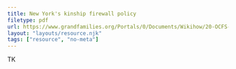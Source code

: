```yaml
---
title: New York's kinship firewall policy
filetype: pdf
url: https://www.grandfamilies.org/Portals/0/Documents/Wikihow/20-OCFS-ADM-18%20kinfirst%20firewall.pdf?ver=aRW2qPM7j_EMROWXTct8SA%3d%3d
layout: "layouts/resource.njk"
tags: ["resource", "no-meta"]
---
```


TK